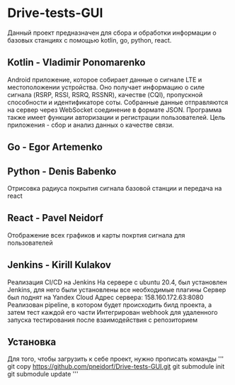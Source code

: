 # Drive-tests-GUI
Данный проект предназначен для сбора и обработки информации о базовых станциях с помощью kotlin, go, python, react.
## Kotlin - Vladimir Ponomarenko
Android приложение, которое собирает данные о сигнале LTE и местоположении устройства. Оно получает информацию о силе сигнала (RSRP, RSSI, RSRQ, RSSNR), качестве (CQI), пропускной способности и идентификаторе соты. Собранные данные отправляются на сервер через WebSocket соединение в формате JSON. Программа также имеет функции авторизации и регистрации пользователей. Цель приложения - сбор и анализ данных о качестве связи.
## Go - Egor Artemenko

## Python - Denis Babenko
Отрисовка радиуса покрытия сигнала базовой станции и передача на react
## React - Pavel Neidorf
Отображение всех графиков и карты покртия сигнала для пользователей
## Jenkins - Kirill Kulakov
Реализация CI/CD на Jenkins 
На сервере с  ubuntu 20.4, был установлен Jenkins, для него были установлены все необходимые плагины
Сервер был поднят на Yandex Cloud
Адрес сервера: 158.160.172.63:8080 
Реализован pipeline, в котором будет происходить билд проекта, а затем тест каждой его части
Интегрирован webhook для удаленного запуска тестирования после взаимодействия с репозиторием

## Установка
Для того, чтобы загрузить к себе проект, нужно прописать команды
'''
git copy https://github.com/pneidorf/Drive-tests-GUI.git
git submodule init
git submodule update
'''
